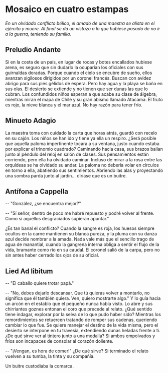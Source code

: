 # Mosaico en cuatro estampas

_En un olvidado conflicto bélico, el amado de una maestra se alista en
el ejército y muere. Al final se da un vistazo a lo que hubiese pasado
de no ir a la guerra, teniendo su familia._


## Preludio Andante

Si en la costa de un país, en lugar de rocas y botes encallados
hubiese arena, es seguro que sin dudarlo la ocuparían los oficiales
con sus guirnaldas doradas. Porque cuando el cielo se encubre de
sueño, ellos avanzan sigilosos dirigidos por un coronel francés.
Buscan con avidez abrigo para sus pies gélidos de espera. Pero hay
agua y la playa se baña en sus olas. El desierto se extiende y no
tienen que ser dunas las que lo cubran. Los confundidos niños esperan
a que acabe su clase de álgebra, mientras miran el mapa de Chile y su
gran abismo llamado Atacama. El fruto es rojo, la nieve blanca y el
mar azul. No hay razón para tener frío. 


## Minueto Adagio

La maestra toma con cuidado la carta que horas atrás, guardó con
recelo en su cajón. Los niños se han ido y tiene ya ella un respiro.
¿Será posible que aquella paloma impertinente tocara a su ventana,
justo cuando estaba por explicar el trinomio cuadrado? Caminando hacia
casa, sus brazos bailan junto al péndulo del reloj en salón de clases.
Sus pensamientos están corriendo, pero ella ha olvidado caminar.
Incluso de mirar a la rosa entre las orquídeas se ha olvidado su
andar. La paloma no debería volar en círculos en torno a ella,
abatiendo sus sentimientos. Abriendo las alas y proyectando una sombra
parda junto al jardín... diríase que es un buitre. 


## Antífona a Cappella

-- "González, ¿se encuentra mejor?"

-- "Sí señor, dentro de poco me habré repuesto y podré volver al
frente. Como si aquellos desgraciados supieran apuntar."

¿Es tan banal el conflicto? Cuando la sangre es roja, los huesos
siempre ocultos en la carne mantienen su blanca pureza, y la pluma con
su danza azul decide nombrar a la amada. Nada vale más que el sencillo
trago de agua de manantial, cuando la gangrena interna obliga a sentir
el flujo de la vida, bramante como río en su caudal. El coronel salió
de la carpa, pero no sin antes haber cerrado los ojos de su oficial. 


## Lied Ad libitum

-- "El caballo quiere trotar papá."

-- "No, debes dejarlo descansar. Que tú quieras volver a montarlo, no
significa que él también quiera. Ven, quiero mostrarte algo."  Y lo
guía hacia un arcón en el establo que el pequeño nunca había visto. Lo
abre y sus chirriantes goznes entonan el coro que precede al relato.
¿Qué sentido tiene indagar, explorar por la selva de lo que pudo haber
sido? Mientras los remordimientos se retuercen tratando de romper sus
cadenas, queriendo cambiar lo que fue. Se quiere manejar el destino de
la vida misma, pero el desierto se interpone en tu travesía,
extendiendo dunas heladas frente a ti. ¿De qué sirve ver al tintero
junto a una medalla? Si ambos empolvados y fríos son incapaces de
consolar al corazón doliente.

-- "¡Vengan, es hora de comer!" ¿De qué sirve? Si terminado el relato
vuelven a su tumba, la tinta y su compañía.

Un buitre custodiaba la comarca.
